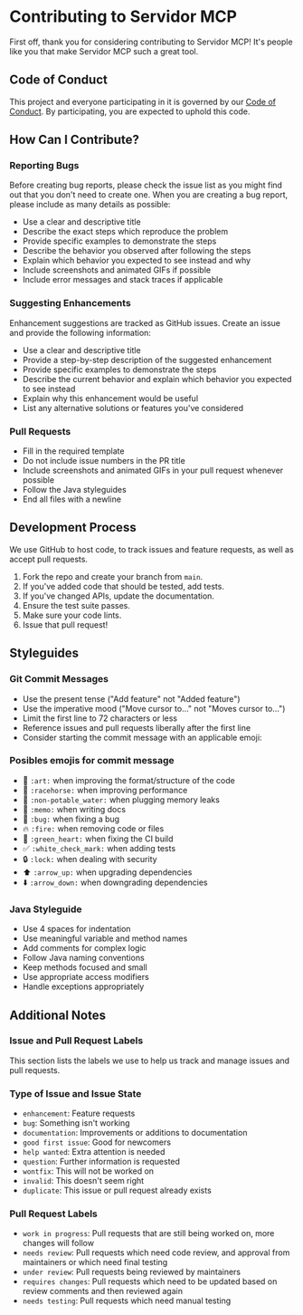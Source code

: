# Contributing to Servidor MCP

First off, thank you for considering contributing to Servidor MCP! It's people like you that make Servidor MCP such a great tool.

## Code of Conduct

This project and everyone participating in it is governed by our [Code of Conduct](CODE_OF_CONDUCT.md). By participating, you are expected to uphold this code.

## How Can I Contribute?

### Reporting Bugs

Before creating bug reports, please check the issue list as you might find out that you don't need to create one. When you are creating a bug report, please include as many details as possible:

* Use a clear and descriptive title
* Describe the exact steps which reproduce the problem
* Provide specific examples to demonstrate the steps
* Describe the behavior you observed after following the steps
* Explain which behavior you expected to see instead and why
* Include screenshots and animated GIFs if possible
* Include error messages and stack traces if applicable

### Suggesting Enhancements

Enhancement suggestions are tracked as GitHub issues. Create an issue and provide the following information:

* Use a clear and descriptive title
* Provide a step-by-step description of the suggested enhancement
* Provide specific examples to demonstrate the steps
* Describe the current behavior and explain which behavior you expected to see instead
* Explain why this enhancement would be useful
* List any alternative solutions or features you've considered

### Pull Requests

* Fill in the required template
* Do not include issue numbers in the PR title
* Include screenshots and animated GIFs in your pull request whenever possible
* Follow the Java styleguides
* End all files with a newline

## Development Process

We use GitHub to host code, to track issues and feature requests, as well as accept pull requests.

1. Fork the repo and create your branch from `main`.
2. If you've added code that should be tested, add tests.
3. If you've changed APIs, update the documentation.
4. Ensure the test suite passes.
5. Make sure your code lints.
6. Issue that pull request!

## Styleguides

### Git Commit Messages

* Use the present tense ("Add feature" not "Added feature")
* Use the imperative mood ("Move cursor to..." not "Moves cursor to...")
* Limit the first line to 72 characters or less
* Reference issues and pull requests liberally after the first line
* Consider starting the commit message with an applicable emoji:

### Posibles emojis for commit message

* 🎨 `:art:` when improving the format/structure of the code
* 🐎 `:racehorse:` when improving performance
* 🚱 `:non-potable_water:` when plugging memory leaks
* 📝 `:memo:` when writing docs
* 🐛 `:bug:` when fixing a bug
* 🔥 `:fire:` when removing code or files
* 💚 `:green_heart:` when fixing the CI build
* ✅ `:white_check_mark:` when adding tests
* 🔒 `:lock:` when dealing with security
* ⬆️ `:arrow_up:` when upgrading dependencies
* ⬇️ `:arrow_down:` when downgrading dependencies

### Java Styleguide

* Use 4 spaces for indentation
* Use meaningful variable and method names
* Add comments for complex logic
* Follow Java naming conventions
* Keep methods focused and small
* Use appropriate access modifiers
* Handle exceptions appropriately

## Additional Notes

### Issue and Pull Request Labels

This section lists the labels we use to help us track and manage issues and pull requests.

### Type of Issue and Issue State

* `enhancement`: Feature requests
* `bug`: Something isn't working
* `documentation`: Improvements or additions to documentation
* `good first issue`: Good for newcomers
* `help wanted`: Extra attention is needed
* `question`: Further information is requested
* `wontfix`: This will not be worked on
* `invalid`: This doesn't seem right
* `duplicate`: This issue or pull request already exists

### Pull Request Labels

* `work in progress`: Pull requests that are still being worked on, more changes will follow
* `needs review`: Pull requests which need code review, and approval from maintainers or which need final testing
* `under review`: Pull requests being reviewed by maintainers
* `requires changes`: Pull requests which need to be updated based on review comments and then reviewed again
* `needs testing`: Pull requests which need manual testing 